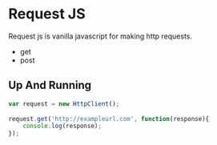 # Request JS

Request js is vanilla javascript for making http requests.
- get
- post

## Up And Running
```javascript
var request = new HttpClient();
 
request.get('http://exampleurl.com', function(response){
    console.log(response);
});
```